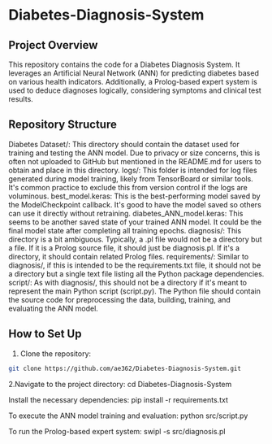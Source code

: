 # Diabetes-Diagnosis-System

## Project Overview
This repository contains the code for a Diabetes Diagnosis System. It leverages an Artificial Neural Network (ANN) for predicting diabetes based on various health indicators. Additionally, a Prolog-based expert system is used to deduce diagnoses logically, considering symptoms and clinical test results.

## Repository Structure
Diabetes Dataset/: This directory should contain the dataset used for training and testing the ANN model. Due to privacy or size concerns, this is often not uploaded to GitHub but mentioned in the README.md for users to obtain and place in this directory.
logs/: This folder is intended for log files generated during model training, likely from TensorBoard or similar tools. It's common practice to exclude this from version control if the logs are voluminous.
best_model.keras: This is the best-performing model saved by the ModelCheckpoint callback. It's good to have the model saved so others can use it directly without retraining.
diabetes_ANN_model.keras: This seems to be another saved state of your trained ANN model. It could be the final model state after completing all training epochs.
diagnosis/: This directory is a bit ambiguous. Typically, a .pl file would not be a directory but a file. If it is a Prolog source file, it should just be diagnosis.pl. If it's a directory, it should contain related Prolog files.
requirements/: Similar to diagnosis/, if this is intended to be the requirements.txt file, it should not be a directory but a single text file listing all the Python package dependencies.
script/: As with diagnosis/, this should not be a directory if it's meant to represent the main Python script (script.py). The Python file should contain the source code for preprocessing the data, building, training, and evaluating the ANN model.

## How to Set Up

1. Clone the repository:
```bash
git clone https://github.com/ae362/Diabetes-Diagnosis-System.git
```
2.Navigate to the project directory:
cd Diabetes-Diagnosis-System

Install the necessary dependencies:
pip install -r requirements.txt

To execute the ANN model training and evaluation:
python src/script.py

To run the Prolog-based expert system:
swipl -s src/diagnosis.pl



